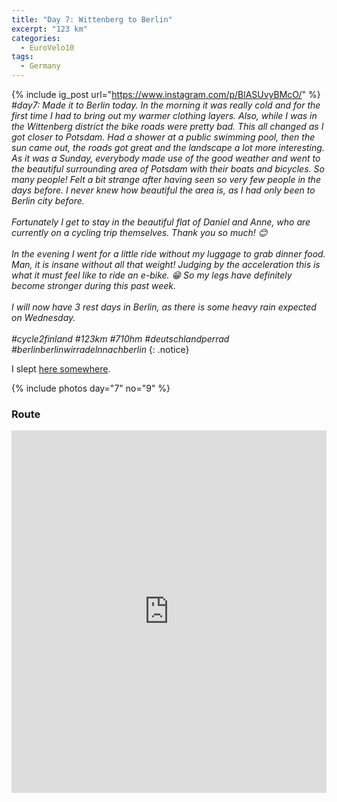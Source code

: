 ```yaml
---
title: "Day 7: Wittenberg to Berlin"
excerpt: "123 km"
categories:
  - EuroVelo10
tags:
  - Germany
---
```

{% include ig_post url="https://www.instagram.com/p/BlASUvyBMcO/" %}
_#day7: Made it to Berlin today. In the morning it was really cold and for the first time I had to bring out my warmer clothing layers. Also, while I was in the Wittenberg district the bike roads were pretty bad. This all changed as I got closer to Potsdam. Had a shower at a public swimming pool, then the sun came out, the roads got great and the landscape a lot more interesting. As it was a Sunday, *everybody* made use of the good weather and went to the beautiful surrounding area of Potsdam with their boats and bicycles. So many people! Felt a bit strange after having seen so very few people in the days before. I never knew how beautiful the area is, as I had only been to Berlin city before.
<br><br>
Fortunately I get to stay in the beautiful flat of Daniel and Anne, who are currently on a cycling trip themselves. Thank you so much! 😊
<br><br>
In the evening I went for a little ride without my luggage to grab dinner food. Man, it is insane without all that weight! Judging by the acceleration this is what it must feel like to ride an e-bike. 😁 So my legs have definitely become stronger during this past week.
<br><br>
I will now have 3 rest days in Berlin, as there is some heavy rain expected on Wednesday.
<br><br>
#cycle2finland #123km #710hm #deutschlandperrad #berlinberlinwirradelnnachberlin_
{: .notice}

I slept [here somewhere](https://www.openstreetmap.org/search?query=bergmannkiez#map=17/52.49072/13.40225).

{% include photos day="7" no="9" %}

### Route

<iframe src="https://www.komoot.de/tour/37875407/embed?profile=1" width="100%" height="580" frameborder="0" scrolling="no"></iframe>